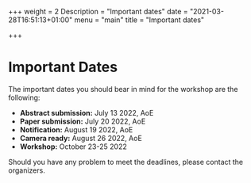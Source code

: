 +++
weight = 2
Description = "Important dates"
date = "2021-03-28T16:51:13+01:00"
menu = "main"
title = "Important dates"

+++

# Important Dates

The important dates you should bear in mind for the workshop are the following:

- **Abstract submission:**     July 13 2022, AoE 
- **Paper submission:**        July 20 2022, AoE       
- **Notification:**            August 19 2022, AoE
- **Camera ready:**            August 26 2022, AoE  
- **Workshop:**                October 23-25 2022  

Should you have any problem to meet the deadlines, please contact the organizers.
